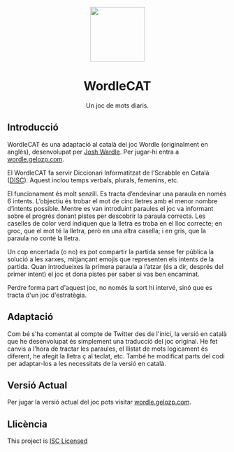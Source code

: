 <p align="center">
  <a href="https://github.com/GeloZP/WordleCAT"><img src="https://github.com/GeloZP/WordleCAT/blob/main/img/wordle_logo_512x512.png?raw=true" width="125" ></a>
</p>

<span align="center">

# WordleCAT
Un joc de mots diaris.

</span>



## Introducció

WordleCAT és una adaptació al català del joc Wordle (originalment en anglès), desenvolupat per  <a href="https://twitter.com/powerlanguish">Josh Wardle</a>.
Per jugar-hi entra a <a href="http://wordle.gelozp.com">wordle.gelozp.com</a>.

El WordleCAT fa servir Diccionari Informatitzat de l’Scrabble en Català (<a href="http://diccionari.totescrable.cat">DISC</a>). Aquest inclou temps verbals, plurals, femenins, etc. 

El funcionament és molt senzill. Es tracta d’endevinar una paraula en només 6 intents. L’objectiu és trobar el mot de cinc lletres amb el menor nombre d’intents possible. Mentre es van introduint paraules el joc va informant sobre el progrés donant pistes per descobrir la paraula correcta. Les caselles de color verd indiquen que la lletra es troba en el lloc correcte; en groc, que el mot té la lletra, però en una altra casella; i en gris, que la paraula no conté la lletra.

Un cop encertada (o no) es pot compartir la partida sense fer pública la solució a les xarxes, mitjançant emojis que representen els intents de la partida.
Quan introdueixes la primera paraula a l’atzar (és a dir, després del primer intent) el joc et dona pistes per saber si vas ben encaminat.

Perdre forma part d'aquest joc, no només la sort hi intervé, sinó que es tracta d'un joc d'estratègia.

## Adaptació 

Com bé s'ha comentat al compte de Twitter des de l'inici, la versió en català que he desenvolupat és simplement una traducció del joc original. He fet canvis a l'hora de tractar les paraules, el llistat de mots logicament és diferent, he afegit la lletra ç al teclat, etc. També he modificat parts del codi per adaptar-los a les necessitats de la versió en català.

## Versió Actual

Per jugar la versió actual del joc pots visitar <a href="https://wordle.gelozp.com/">wordle.gelozp.com</a>.

## Llicència
This project is [ISC Licensed](https://github.com/GeloZP/WordleCAT/blob/main/LICENSE)
